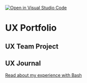 [![Open in Visual Studio Code](https://classroom.github.com/assets/open-in-vscode-f059dc9a6f8d3a56e377f745f24479a46679e63a5d9fe6f495e02850cd0d8118.svg)](https://classroom.github.com/online_ide?assignment_repo_id=6804797&assignment_repo_type=AssignmentRepo)
# UX Portfolio


## UX Team Project


## UX Journal

[Read about my experience with Bash](j01/)
